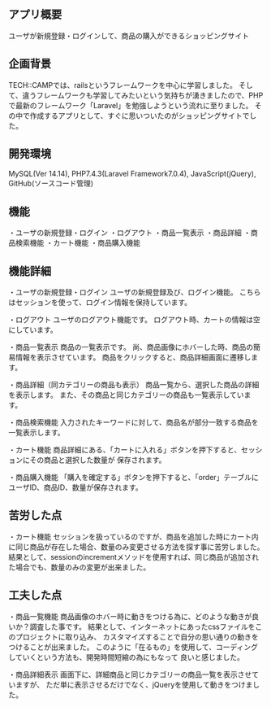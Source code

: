 ## アプリ概要
ユーザが新規登録・ログインして、商品の購入ができるショッピングサイト

## 企画背景
TECH::CAMPでは、railsというフレームワークを中心に学習しました。
そして、違うフレームワークも学習してみたいという気持ちが湧きましたので、PHPで最新のフレームワーク「Laravel」を勉強しようという流れに至りました。
その中で作成するアプリとして、すぐに思いついたのがショッピングサイトでした。

## 開発環境
MySQL(Ver 14.14), PHP7.4.3(Laravel Framework7.0.4), JavaScript(jQuery), GitHub(ソースコード管理)

## 機能
・ユーザの新規登録・ログイン
・ログアウト
・商品一覧表示
・商品詳細
・商品検索機能
・カート機能
・商品購入機能

## 機能詳細
・ユーザの新規登録・ログイン
  ユーザの新規登録及び、ログイン機能。
  こちらはセッションを使って、ログイン情報を保持しています。

・ログアウト
  ユーザのログアウト機能です。
  ログアウト時、カートの情報は空にしています。

・商品一覧表示
  商品の一覧表示です。
  尚、商品画像にホバーした時、商品の簡易情報を表示させています。
  商品をクリックすると、商品詳細画面に遷移します。

・商品詳細（同カテゴリーの商品も表示）
  商品一覧から、選択した商品の詳細を表示します。
  また、その商品と同じカテゴリーの商品も一覧表示しています。

・商品検索機能
  入力されたキーワードに対して、商品名が部分一致する商品を一覧表示します。

・カート機能
  商品詳細にある、「カートに入れる」ボタンを押下すると、セッションにその商品と選択した数量が
  保存されます。

・商品購入機能
  「購入を確定する」ボタンを押下すると、「order」テーブルにユーザID、商品ID、数量が保存されます。

## 苦労した点
・カート機能
  セッションを扱っているのですが、商品を追加した時にカート内に同じ商品が存在した場合、数量のみ変更させる方法を探す事に苦労しました。
  結果として、sessionのincrementメソッドを使用すれば、同じ商品が追加された場合でも、数量のみの変更が出来ました。

## 工夫した点
・商品一覧機能
  商品画像のホバー時に動きをつける為に、どのような動きが良いか？調査した事です。
  結果として、インターネットにあったcssファイルをこのプロジェクトに取り込み、
  カスタマイズすることで自分の思い通りの動きをつけることが出来ました。
  このように「在るもの」を使用して、コーディングしていくという方法も、開発時間短縮の為にもなって
  良いと感じました。

・商品詳細表示
  画面下に、詳細商品と同じカテゴリーの商品一覧を表示させていますが、
  ただ単に表示させるだけでなく、jQueryを使用して動きをつけました。